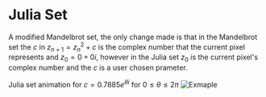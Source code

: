 # Julia Set
A modified Mandelbrot set, the only change made is that in the Mandelbrot set the $c$ in $z_{n+1} = z_n^2 + c$ is the complex number that the current pixel represents and $z_0 = 0 + 0i$, however in the Julia set $z_0$ is the current pixel's complex number and the $c$ is a user chosen prameter.

Julia set animation for $c = 0.7885e^{\theta i}$ for $0\le \theta \le 2\pi$ 
![Exmaple](/Julia/julia.gif)